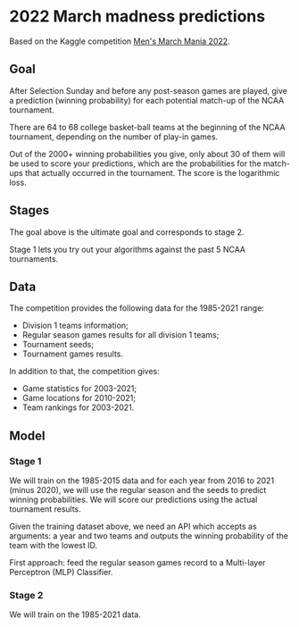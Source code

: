 # 2022 March madness predictions

Based on the Kaggle competition [Men's March Mania 2022](https://www.kaggle.com/c/mens-march-mania-2022).

## Goal

After Selection Sunday and before any post-season games are played, give a prediction (winning
probability) for each potential match-up of the NCAA tournament. 

There are 64 to 68 college basket-ball teams at the beginning of the NCAA tournament, depending
on the number of play-in games. 

Out of the 2000+ winning probabilities you give, only about 30 of them will be used to score
your predictions, which are the probabilities for the match-ups that actually occurred in the
tournament. The score is the logarithmic loss.

## Stages

The goal above is the ultimate goal and corresponds to stage 2. 

Stage 1 lets you try out your algorithms against the past 5 NCAA tournaments. 

## Data

The competition provides the following data for the 1985-2021 range:
- Division 1 teams information;
- Regular season games results for all division 1 teams;
- Tournament seeds;
- Tournament games results.

In addition to that, the competition gives:
- Game statistics for 2003-2021;
- Game locations for 2010-2021;
- Team rankings for 2003-2021.

## Model

### Stage 1

We will train on the 1985-2015 data and for each year from 2016 to 2021 (minus 2020), we will
use the regular season and the seeds to predict winning probabilities. We will score our
predictions using the actual tournament results. 

Given the training dataset above, we need an API which accepts as arguments: a year and two
teams and outputs the winning probability of the team with the lowest ID.

First approach: feed the regular season games record to a Multi-layer Perceptron (MLP)
Classifier.

### Stage 2

We will train on the 1985-2021 data.